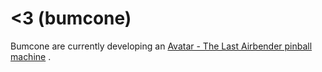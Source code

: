 # <3 (bumcone)

Bumcone are currently developing an [Avatar - The Last Airbender pinball machine](avatar-pinball) .
